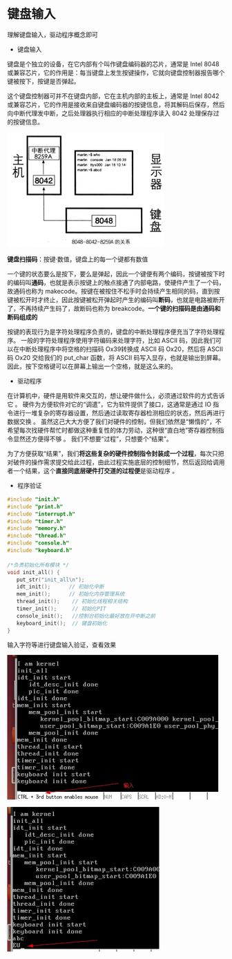 # 键盘输入

理解键盘输入，驱动程序概念即可

* 键盘输入

键盘是个独立的设备，在它内部有个叫作键盘编码器的芯片，通常是 Intel 8048 或兼容芯片，它的作用是：每当键盘上发生按键操作，它就向键盘控制器报告哪个键被按下，按键是否弹起。

这个键盘控制器可并不在键盘内部，它在主机内部的主板上，通常是 Intel 8042 或兼容芯片，它的作用是接收来自键盘编码器的按键信息，将其解码后保存，然后向中断代理发中断，之后处理器执行相应的中断处理程序读入 8042 处理保存过的按键信息。

![](../13_input/imgs/01.jpg)

**键盘扫描码**：按键·数值，键盘上的每一个键都有数值

一个键的状态要么是按下，要么是弹起，因此一个键便有两个编码，按键被按下时的编码叫**通码**，也就是表示按键上的触点接通了内部电路，使硬件产生了一个码，故通码也称为 makecode。按键在被按住不松手时会持续产生相同的码，直到按键被松开时才终止，因此按键被松开弹起时产生的编码叫**断码**，也就是电路被断开了，不再持续产生码了，故断码也称为 breakcode。**一个键的扫描码是由通码和断码组成的**

按键的表现行为是字符处理程序负责的，键盘的中断处理程序便充当了字符处理程序。 一般的字符处理程序使用字符编码来处理字符，比如 ASCII 码，因此我们可以在中断处理程序中将空格的扫描码 Ox39转换成 ASCII 码 Ox20，然后将 ASCII 码 Ox20 交给我们的 put_char 函数，将 ASCII 码写入显存，也就是输出到屏幕。因此，按下空格键可以在屏幕上输出一个空格，就是这么来的。

* 驱动程序

在计算机中，硬件是用软件来交互的，想让硬件做什么，必须通过软件的方式告诉它 。 硬件为方便软件对它的“调遣”，它为软件提供了接口，这通常是通过 IO 指令进行一堆复杂的寄存器设置，然后通过读取寄存器检测相应的状态，然后再进行数据交换 。 虽然这己大大方便了我们对硬件的控制，但我们依然是“懒惰的”，不希望每次找硬件帮忙时都做这种重复性的体力劳动，这种很“直白地”寄存器控制指令显然还方便得不够 。 我们不想要“过程”，只想要个“结果”。

为了方便获取“结果”，我们**将这些复杂的硬件控制指令封装成一个过程**，每次只把对破件的操作需求提交给此过程，由此过程实施底层的控制细节，然后返回给调用者一个结果，这个**直接同底层硬件打交道的过程便**是驱动程序 。

* 程序验证

```cpp
#include "init.h"
#include "print.h"
#include "interrupt.h"
#include "timer.h"
#include "memory.h"
#include "thread.h"
#include "console.h"
#include "keyboard.h"

/*负责初始化所有模块 */
void init_all() {
   put_str("init_all\n");
   idt_init();      // 初始化中断
   mem_init();      // 初始化内存管理系统
   thread_init();    // 初始化线程相关结构
   timer_init();     // 初始化PIT
   console_init();   //控制台初始化最好放在开中断之前
   keyboard_init();  // 键盘初始化
}

```

输入字符等进行键盘输入验证，查看效果

![](../13_input/imgs/rs.jpg)

![](../13_input/imgs/rs2.jpg)
